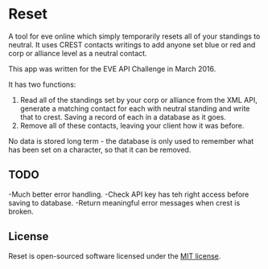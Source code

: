 # Reset

A tool for eve online which simply temporarily resets all of your standings to neutral. It uses CREST contacts writings to add anyone set blue or red and corp or alliance level as a neutral contact.

This app was written for the EVE API Challenge in March 2016.

It has two functions:
1. Read all of the standings set by your corp or alliance from the XML API, generate a matching contact for each with neutral standing and write that to crest. Saving a record of each in a database as it goes.
2. Remove all of these contacts, leaving your client how it was before.

No data is stored long term - the database is only used to remember what has been set on a character, so that it can be removed.

## TODO

-Much better error handling.
-Check API key has teh right access before saving to database.
-Return meaningful error messages when crest is broken.

## License

Reset is open-sourced software licensed under the [MIT license](http://opensource.org/licenses/MIT).
